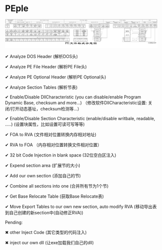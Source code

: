 # PEple
![PEStructure](https://github.com/absolutelycold/PEple/blob/master/PE%20Structure.png)

✔ Analyze DOS Header (解析DOS头)

✔ Analyze PE File Header (解析PE File头)

✔ Analyze PE Optional Header (解析PE Optional头)

✔ Analyze Section Tables (解析节表)

✔ Enable/Disable DllCharacteristic (you can disable/enable Program Dynamic Base, checksum and more...) （修改软件DllCharacteristic设置: 关闭/打开动态基址，checksum检测等...）

✔ Enable/Disable Section Characteristic (enable/disable writbale, readable, .....) (设置块属性，比如设置可读可写等等)

✔ FOA to RVA (文件相对位置转换内存相对地址)

✔ RVA to FOA （内存相对位置转换文件相对位置）

✔ 32 bit Code Injection in blank space (32位空白区注入)

✔ Expend section area (扩展节的大小)

✔ Add our own section (添加自己的节)

✔ Combine all sections into one (合并所有节为1个节)

✔ Get Base Relocate Table (获取Base Relocate表)

✔ Move Export Tables to our own new section, auto modify RVA (移动导出表到自己创建的新section中(自动修正RVA))

Pending:

✖ other Inject Code (其它类型的代码注入)

✖ inject our own dll (让exe加载我们自己的dll)